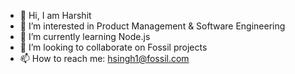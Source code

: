 - 👋 Hi, I am Harshit
- 👀 I’m interested in Product Management & Software Engineering
- 🌱 I’m currently learning Node.js
- 💞️ I’m looking to collaborate on Fossil projects
- 📫 How to reach me: hsingh1@fossil.com

<!---
harshitfossil/harshitfossil is a ✨ special ✨ repository because its `README.md` (this file) appears on your GitHub profile.
You can click the Preview link to take a look at your changes.
--->
